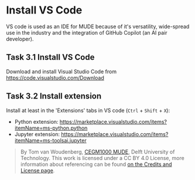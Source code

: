 # Install VS Code

VS code is used as an IDE for MUDE because of it's versatility, wide-spread use in the industry and the integration of GitHub Copilot (an AI pair developer). 

## Task 3.1 Install VS Code

Download and install Visual Studio Code from https://code.visualstudio.com/Download

## Task 3.2 Install extension

Install at least in the 'Extensions' tabs in VS code (`Ctrl` + `Shift` + `X`):

- Python extension: https://marketplace.visualstudio.com/items?itemName=ms-python.python
- Jupyter extension: https://marketplace.visualstudio.com/items?itemName=ms-toolsai.jupyter

> By Tom van Woudenberg, [CEGM1000 MUDE](http://mude.citg.tudelft.nl/), Delft University of Technology. This work is licensed under a CC BY 4.0 License, more information about referencing can be found [on the Credits and License page](https://mude.citg.tudelft.nl/workbook-2025/credits.html).
